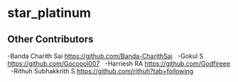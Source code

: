 # star_platinum

## Other Contributors 

-Banda Charith Sai https://github.com/Banda-CharithSai &nbsp;
-Gokul S https://github.com/Gocoool007 &nbsp;
-Harriesh RA  https://github.com/Godfireee &nbsp;
-Rithuh Subhakkrith S https://github.com/rithuh?tab=following &nbsp;


